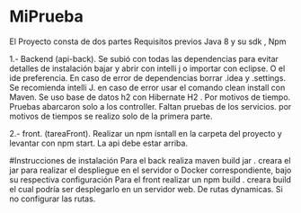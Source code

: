 # MiPrueba
El Proyecto consta de dos partes
Requisitos previos Java 8 y su sdk , Npm 

1.- Backend (api-back). Se subió con todas las dependencias para evitar detalles de instalación bajar y abrir con intelli j o importar con eclipse. O el ide preferencia. 
En caso de error de dependencias borrar .idea y .settings.
Se recomienda intelli J. en caso de error usar el comando clean install con Maven. 
Se uso base de datos h2 con Hibernate H2 . Por motivos de tiempo. 
Pruebas abarcaron solo a los controller. Faltan pruebas de los servicios. por motivos de tiempos se realizo solo de la primera parte. 

2.- front. (tareaFront). Realizar un npm isntall en la carpeta del proyecto y levantar con npm start. La api debe estar arriba. 

#Instrucciones de instalación 
Para el back realiza maven build jar . creara el jar para realizar el despliegue en el servidor o Docker correspondiente, bajo su respectiva configuración 
Para el front realizar un npm build . creara build el cual podría ser desplegarlo en un servidor web. De rutas dynamicas. Si no configurar las rutas. 
